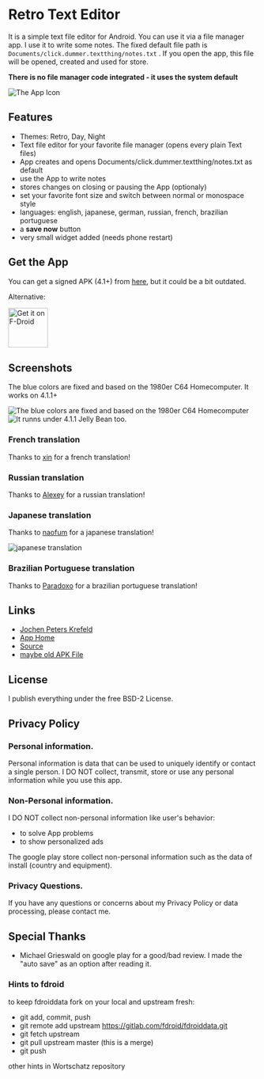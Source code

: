 # Retro Text Editor

It is a simple text file editor for Android. You can use it via a file manager app. I use it to write some notes. The fixed default file path is `Documents/click.dummer.textthing/notes.txt` . If you open the app, this file will be opened, created and used for store.

**There is no file manager code integrated - it uses the system default**

![The App Icon](icon.png)

## Features

- Themes: Retro, Day, Night
- Text file editor for your favorite file manager (opens every plain Text files)
- App creates and opens Documents/click.dummer.textthing/notes.txt as default
- use the App to write notes
- stores changes on closing or pausing the App (optionaly)
- set your favorite font size and switch between normal or monospace style
- languages: english, japanese, german, russian, french, brazilian portuguese
- a **save now** button
- very small widget added (needs phone restart)

## Get the App

You can get a signed APK (4.1+) from [here](https://raw.githubusercontent.com/no-go/TextThing/master/app/release/click.dummer.textthing.apk), but it could be a bit outdated.

Alternative:

<a href="https://f-droid.org/packages/click.dummer.textthing/" target="_blank">
<img src="https://fdroid.gitlab.io/artwork/badge/get-it-on.png" alt="Get it on F-Droid" height="80"/></a>

## Screenshots

The blue colors are fixed and based on the 1980er C64 Homecomputer. It works on 4.1.1+

![The blue colors are fixed and based on the 1980er C64 Homecomputer](screenshot-6.0.1.jpg) ![It runns under 4.1.1 Jelly Bean too.](screenshot-4.1.1.jpg)

### French translation

Thanks to [xin](https://github.com/xinxinxinxinxin) for a french translation!

### Russian translation

Thanks to [Alexey](https://github.com/alexxxdev) for a russian translation!

### Japanese translation

Thanks to [naofum](https://github.com/naofum) for a japanese translation!

![japanese translation](stuff/japanese_translation.jpg)

### Brazilian Portuguese translation

Thanks to [Paradoxo](https://www.youtube.com/user/Paradoxo10) for a brazilian portuguese translation!

## Links

- [Jochen Peters Krefeld](http://digisocken.de)
- [App Home](http://no-go.github.io/TextThing/)
- [Source](https://github.com/no-go/TextThing)
- [maybe old APK File](https://github.com/no-go/TextThing/raw/master/app/release/click.dummer.textthing.apk)

## License

I publish everything under the free BSD-2 License.

## Privacy Policy

### Personal information.

Personal information is data that can be used to uniquely identify or contact a single person. I DO NOT collect, transmit, store or use any personal information while you use this app.

### Non-Personal information.

I DO NOT collect non-personal information like user's behavior:

 -  to solve App problems
 -  to show personalized ads

The google play store collect non-personal information such as the data of install (country and equipment).

### Privacy Questions.

If you have any questions or concerns about my Privacy Policy or data processing, please contact me.

## Special Thanks

- Michael Grieswald on google play for a good/bad review. I made the "auto save" as an option after reading it.

### Hints to fdroid

to keep fdroiddata fork on your local and upstream fresh:

- git add, commit, push
- git remote add upstream https://gitlab.com/fdroid/fdroiddata.git
- git fetch upstream
- git pull upstream master (this is a merge)
- git push

other hints in Wortschatz repository